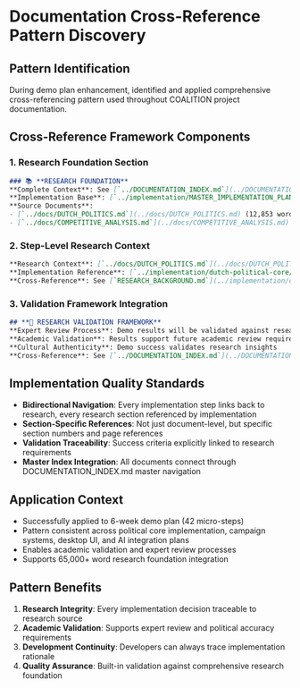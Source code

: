 # Documentation Cross-Reference Pattern Discovery

## Pattern Identification
During demo plan enhancement, identified and applied comprehensive cross-referencing pattern used throughout COALITION project documentation.

## Cross-Reference Framework Components

### 1. Research Foundation Section
```markdown
### 📚 **RESEARCH FOUNDATION**
**Complete Context**: See [`../DOCUMENTATION_INDEX.md`](../DOCUMENTATION_INDEX.md) for master navigation
**Implementation Base**: [`../implementation/MASTER_IMPLEMENTATION_PLAN.md`](../implementation/MASTER_IMPLEMENTATION_PLAN.md)
**Source Documents**:
- [`../docs/DUTCH_POLITICS.md`](../docs/DUTCH_POLITICS.md) (12,853 words) - Complete Dutch political system analysis
- [`../docs/COMPETITIVE_ANALYSIS.md`](../docs/COMPETITIVE_ANALYSIS.md) - Market positioning
```

### 2. Step-Level Research Context
```markdown
**Research Context**: [`../docs/DUTCH_POLITICS.md`](../docs/DUTCH_POLITICS.md) - Section 4: Coalition Formation
**Implementation Reference**: [`../implementation/dutch-political-core/POLITICAL_CORE_IMPLEMENTATION.md`](../implementation/dutch-political-core/POLITICAL_CORE_IMPLEMENTATION.md) Step 3.1
**Cross-Reference**: See [`RESEARCH_BACKGROUND.md`](../implementation/dutch-political-core/RESEARCH_BACKGROUND.md) - Coalition Formation Logic
```

### 3. Validation Framework Integration
```markdown
## **🔗 RESEARCH VALIDATION FRAMEWORK**
**Expert Review Process**: Demo results will be validated against research criteria from [`../docs/ETHICS.md`](../docs/ETHICS.md) Section 4
**Academic Validation**: Results support future academic review requirements
**Cultural Authenticity**: Demo success validates research insights
**Cross-Reference**: See [`../DOCUMENTATION_INDEX.md`](../DOCUMENTATION_INDEX.md) for complete research-to-implementation mapping
```

## Implementation Quality Standards
- **Bidirectional Navigation**: Every implementation step links back to research, every research section referenced by implementation
- **Section-Specific References**: Not just document-level, but specific section numbers and page references
- **Validation Traceability**: Success criteria explicitly linked to research requirements
- **Master Index Integration**: All documents connect through DOCUMENTATION_INDEX.md master navigation

## Application Context
- Successfully applied to 6-week demo plan (42 micro-steps)
- Pattern consistent across political core implementation, campaign systems, desktop UI, and AI integration plans
- Enables academic validation and expert review processes
- Supports 65,000+ word research foundation integration

## Pattern Benefits
1. **Research Integrity**: Every implementation decision traceable to research source
2. **Academic Validation**: Supports expert review and political accuracy requirements
3. **Development Continuity**: Developers can always trace implementation rationale
4. **Quality Assurance**: Built-in validation against comprehensive research foundation